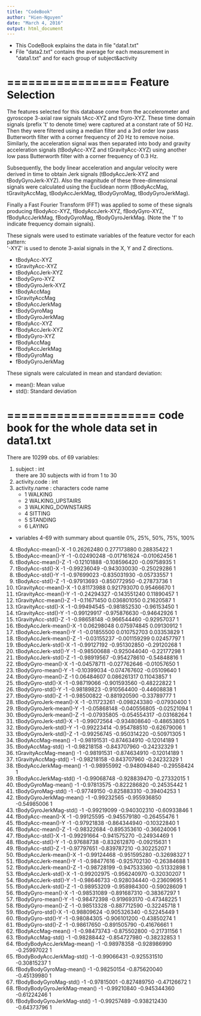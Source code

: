 ```yaml
---
title: "CodeBook"
author: "Hien-Nguyen"
date: "March 4, 2016"
output: html_document
---
```


* This CodeBook explains the data in file "data1.txt"
* File "data2.txt" contains the average for each measurement in "data1.txt" and for each group of subject&activity

=================
Feature Selection 
=================

The features selected for this database come from the accelerometer and gyroscope 3-axial raw signals tAcc-XYZ and tGyro-XYZ. These time domain signals (prefix 't' to denote time) were captured at a constant rate of 50 Hz. Then they were filtered using a median filter and a 3rd order low pass Butterworth filter with a corner frequency of 20 Hz to remove noise. Similarly, the acceleration signal was then separated into body and gravity acceleration signals (tBodyAcc-XYZ and tGravityAcc-XYZ) using another low pass Butterworth filter with a corner frequency of 0.3 Hz. 

Subsequently, the body linear acceleration and angular velocity were derived in time to obtain Jerk signals (tBodyAccJerk-XYZ and tBodyGyroJerk-XYZ). Also the magnitude of these three-dimensional signals were calculated using the Euclidean norm (tBodyAccMag, tGravityAccMag, tBodyAccJerkMag, tBodyGyroMag, tBodyGyroJerkMag). 

Finally a Fast Fourier Transform (FFT) was applied to some of these signals producing fBodyAcc-XYZ, fBodyAccJerk-XYZ, fBodyGyro-XYZ, fBodyAccJerkMag, fBodyGyroMag, fBodyGyroJerkMag. (Note the 'f' to indicate frequency domain signals). 

These signals were used to estimate variables of the feature vector for each pattern:  
'-XYZ' is used to denote 3-axial signals in the X, Y and Z directions.

* tBodyAcc-XYZ
* tGravityAcc-XYZ
* tBodyAccJerk-XYZ
* tBodyGyro-XYZ
* tBodyGyroJerk-XYZ
* tBodyAccMag
* tGravityAccMag
* tBodyAccJerkMag
* tBodyGyroMag
* tBodyGyroJerkMag
* fBodyAcc-XYZ
* fBodyAccJerk-XYZ
* fBodyGyro-XYZ
* fBodyAccMag
* fBodyAccJerkMag
* fBodyGyroMag
* fBodyGyroJerkMag

These signals were calculated in mean and standard deviation: 

* mean(): Mean value
* std(): Standard deviation

=====================
code book for the whole data set in data1.txt
=====================

There are 10299 obs. of  69 variables:

 1. subject                    : int  
	there are 30 subjects with id from 1 to 30
 2. activity.code              : int   
 3. activity.name              : characters
	code 	name
	* 1 		WALKING
	* 2 		WALKING_UPSTAIRS
	* 3 		WALKING_DOWNSTAIRS
	* 4 		SITTING
	* 5 		STANDING
	* 6 		LAYING
 
 * variables 4-69 with summary about quantile 0%, 25%, 50%, 75%, 100%
4. tBodyAcc-mean()-X           -1  0.26262480  0.277173880  0.28835422    1
5. tBodyAcc-mean()-Y           -1 -0.02490248 -0.017161624 -0.01062456    1
6. tBodyAcc-mean()-Z           -1 -0.12101888 -0.108596420 -0.09758935    1
7. tBodyAcc-std()-X            -1 -0.99236049 -0.943030030 -0.25029286    1
8. tBodyAcc-std()-Y            -1 -0.97699023 -0.835031930 -0.05733557    1
9. tBodyAcc-std()-Z            -1 -0.97913693 -0.850772950 -0.27873736    1
10. tGravityAcc-mean()-X        -1  0.81173988  0.921793070  0.95466670    1
11. tGravityAcc-mean()-Y        -1 -0.24294327 -0.143551240  0.11890457    1
12. tGravityAcc-mean()-Z        -1 -0.11671450  0.036801050  0.21620587    1
13. tGravityAcc-std()-X         -1 -0.99494545 -0.981852530 -0.96153450    1
14. tGravityAcc-std()-Y         -1 -0.99129917 -0.975876630 -0.94642926    1
15. tGravityAcc-std()-Z         -1 -0.98658148 -0.966544460 -0.92957037    1
16. tBodyAccJerk-mean()-X       -1  0.06298048  0.075974845  0.09130912    1
17. tBodyAccJerk-mean()-Y       -1 -0.01855500  0.010752703  0.03353829    1
18. tBodyAccJerk-mean()-Z       -1 -0.03155237 -0.001159299  0.02457797    1
19. tBodyAccJerk-std()-X        -1 -0.99127192 -0.951302850 -0.29120268    1
20. tBodyAccJerk-std()-Y        -1 -0.98500688 -0.925044040 -0.22177298    1
21. tBodyAccJerk-std()-Z        -1 -0.98919567 -0.954278610 -0.54848816    1
22. tBodyGyro-mean()-X          -1 -0.04578711 -0.027762646 -0.01057650    1
23. tBodyGyro-mean()-Y          -1 -0.10399034 -0.074767602 -0.05109640    1
24. tBodyGyro-mean()-Z          -1  0.06484607  0.086261317  0.11043857    1
25. tBodyGyro-std()-X           -1 -0.98719066 -0.901593560 -0.48222822    1
26. tBodyGyro-std()-Y           -1 -0.98189823 -0.910564400 -0.44608838    1
27. tBodyGyro-std()-Z           -1 -0.98500822 -0.881920590 -0.33789777    1
28. tBodyGyroJerk-mean()-X      -1 -0.11723261 -0.098243380 -0.07930400    1
29. tBodyGyroJerk-mean()-Y      -1 -0.05868148 -0.040556805 -0.02521094    1
30. tBodyGyroJerk-mean()-Z      -1 -0.07935805 -0.054554317 -0.03168264    1
31. tBodyGyroJerk-std()-X       -1 -0.99072564 -0.934808640 -0.48653805    1
32. tBodyGyroJerk-std()-Y       -1 -0.99223414 -0.954788510 -0.62679006    1
33. tBodyGyroJerk-std()-Z       -1 -0.99256745 -0.950314220 -0.50971305    1
34. tBodyAccMag-mean()          -1 -0.98191531 -0.874634910 -0.12014189    1
35. tBodyAccMag-std()           -1 -0.98218158 -0.843707960 -0.24232329    1
36. tGravityAccMag-mean()       -1 -0.98191531 -0.874634910 -0.12014189    1
37. tGravityAccMag-std()        -1 -0.98218158 -0.843707960 -0.24232329    1
38. tBodyAccJerkMag-mean()      -1 -0.98955992 -0.948094840 -0.29558424    1
39. tBodyAccJerkMag-std()       -1 -0.99068748 -0.928839470 -0.27332015    1
40. tBodyGyroMag-mean()         -1 -0.97813575 -0.822286820 -0.24535442    1
41. tBodyGyroMag-std()          -1 -0.97749150 -0.825883310 -0.39404253    1
42. tBodyGyroJerkMag-mean()     -1 -0.99232565 -0.955936850 -0.54985006    1
43. tBodyGyroJerkMag-std()      -1 -0.99219099 -0.940302310 -0.60933846    1
44. fBodyAcc-mean()-X           -1 -0.99125595 -0.945579180 -0.26455476    1
45. fBodyAcc-mean()-Y           -1 -0.97921838 -0.864344940 -0.10322840    1
46. fBodyAcc-mean()-Z           -1 -0.98322684 -0.895353610 -0.36624006    1
47. fBodyAcc-std()-X            -1 -0.99291664 -0.941575270 -0.24934469    1
48. fBodyAcc-std()-Y            -1 -0.97688738 -0.832612870 -0.09215631    1
49. fBodyAcc-std()-Z            -1 -0.97797651 -0.839787210 -0.30225207    1
50. fBodyAccJerk-mean()-X       -1 -0.99124468 -0.951595280 -0.32698327    1
51. fBodyAccJerk-mean()-Y       -1 -0.98477616 -0.925702130 -0.26384688    1
52. fBodyAccJerk-mean()-Z       -1 -0.98728199 -0.947533360 -0.51332898    1
53. fBodyAccJerk-std()-X        -1 -0.99202975 -0.956240970 -0.32030207    1
54. fBodyAccJerk-std()-Y        -1 -0.98646733 -0.928034440 -0.23609695    1
55. fBodyAccJerk-std()-Z        -1 -0.98953209 -0.958984300 -0.59028609    1
56. fBodyGyro-mean()-X          -1 -0.98531089 -0.891687310 -0.38367297    1
57. fBodyGyro-mean()-Y          -1 -0.98472398 -0.919693170 -0.47348225    1
58. fBodyGyro-mean()-Z          -1 -0.98513328 -0.887712590 -0.32245718    1
59. fBodyGyro-std()-X           -1 -0.98809624 -0.905326340 -0.52245449    1
60. fBodyGyro-std()-Y           -1 -0.98084305 -0.906101200 -0.43850274    1
61. fBodyGyro-std()-Z           -1 -0.98617650 -0.891505790 -0.41676661    1
62. fBodyAccMag-mean()          -1 -0.98473743 -0.875502800 -0.21731156    1
63. fBodyAccMag-std()           -1 -0.98288442 -0.854727980 -0.38232853    1
64. fBodyBodyAccJerkMag-mean()  -1 -0.98978358 -0.928986990 -0.25997022    1
65. fBodyBodyAccJerkMag-std()   -1 -0.99066431 -0.925531510 -0.30815237    1
66. fBodyBodyGyroMag-mean()     -1 -0.98250154 -0.875620040 -0.45139980    1
67. fBodyBodyGyroMag-std()      -1 -0.97815001 -0.827489750 -0.47126672    1
68. fBodyBodyGyroJerkMag-mean() -1 -0.99210840 -0.945344360 -0.61224246    1
69. fBodyBodyGyroJerkMag-std()  -1 -0.99257489 -0.938212430 -0.64373796    1
